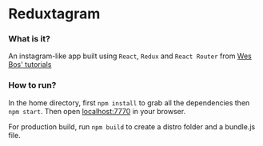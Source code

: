 # Reduxtagram
### What is it? 
An instagram-like app built using `React`, `Redux` and `React Router` from [Wes Bos' tutorials](https://learnredux.com/)
### How to run?
In the home directory, first 
`npm install` to grab all the dependencies then `npm start`. Then open <localhost:7770> in your browser.

For production build, run `npm build` to create a distro folder and a bundle.js file.
